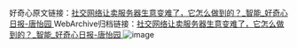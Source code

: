 好奇心原文链接：[社交网络让卖服务器生意变难了，它怎么做到的？_智能_好奇心日报-唐怡园 ](https://www.qdaily.com/articles/10821.html)
WebArchive归档链接：[社交网络让卖服务器生意变难了，它怎么做到的？_智能_好奇心日报-唐怡园 ](http://web.archive.org/web/20190623163240/https://www.qdaily.com/articles/10821.html)
![image](http://ww3.sinaimg.cn/large/007d5XDply1g3wcse98hjj30u02nnkjl)